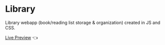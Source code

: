 # Library

Library webapp (book/reading list storage & organization) created in JS and CSS.

[Live Preview](https://adambgordon.github.io/library/) :point_left: